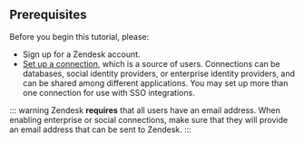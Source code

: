 ## Prerequisites

Before you begin this tutorial, please:

* Sign up for a Zendesk account.
* [Set up a connection](https://auth0.com/docs/identityproviders), which is a source of users. Connections can be databases, social identity providers, or enterprise identity providers, and can be shared among different applications. You may set up more than one connection for use with SSO integrations.

::: warning
Zendesk **requires** that all users have an email address. When enabling enterprise or social connections, make sure that they will provide an email address that can be sent to Zendesk.
:::
